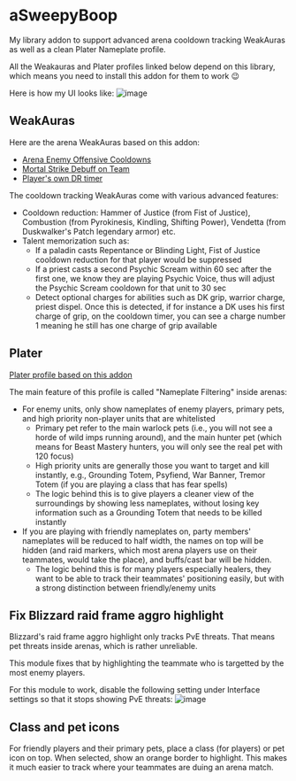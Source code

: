 # aSweepyBoop
My library addon to support advanced arena cooldown tracking WeakAuras as well as a clean Plater Nameplate profile.

All the Weakauras and Plater profiles linked below depend on this library, which means you need to install this addon for them to work 😉

Here is how my UI looks like:
![image](https://user-images.githubusercontent.com/78008331/212603812-af58c455-962c-45d2-8dc4-2c82cab7cd53.png)


## WeakAuras
Here are the arena WeakAuras based on this addon:

- [Arena Enemy Offensive Cooldowns](https://wago.io/EtVxNHjcg)
- [Mortal Strike Debuff on Team](https://wago.io/pCKbpzW-Q)
- [Player's own DR timer](https://wago.io/cD-yK8HTF)

The cooldown tracking WeakAuras come with various advanced features:
- Cooldown reduction: Hammer of Justice (from Fist of Justice), Combustion (from Pyrokinesis, Kindling, Shifting Power), Vendetta (from Duskwalker's Patch legendary armor) etc.
- Talent memorization such as:
  - If a paladin casts Repentance or Blinding Light, Fist of Justice cooldown reduction for that player would be suppressed
  - If a priest casts a second Psychic Scream within 60 sec after the first one, we know they are playing Psychic Voice, thus will adjust the Psychic Scream cooldown for that unit to 30 sec
  - Detect optional charges for abilities such as DK grip, warrior charge, priest dispel. Once this is detected, if for instance a DK uses his first charge of grip, on the cooldown timer, you can see a charge number 1 meaning he still has one charge of grip available

## Plater
[Plater profile based on this addon](https://wago.io/KnkjLULX7)

The main feature of this profile is called "Nameplate Filtering" inside arenas:
- For enemy units, only show nameplates of enemy players, primary pets, and high priority non-player units that are whitelisted
  - Primary pet refer to the main warlock pets (i.e., you will not see a horde of wild imps running around), and the main hunter pet (which means for Beast Mastery hunters, you will only see the real pet with 120 focus)
  - High priority units are generally those you want to target and kill instantly, e.g., Grounding Totem, Psyfiend, War Banner, Tremor Totem (if you are playing a class that has fear spells)
  - The logic behind this is to give players a cleaner view of the surroundings by showing less nameplates, without losing key information such as a Grounding Totem that needs to be killed instantly
- If you are playing with friendly nameplates on, party members' nameplates will be reduced to half width, the names on top will be hidden (and raid markers, which most arena players use on their teammates, would take the place), and buffs/cast bar will be hidden.
  - The logic behind this is for many players especially healers, they want to be able to track their teammates' positioning easily, but with a strong distinction between friendly/enemy units

## Fix Blizzard raid frame aggro highlight
Blizzard's raid frame aggro highlight only tracks PvE threats. That means pet threats inside arenas, which is rather unreliable.

This module fixes that by highlighting the teammate who is targetted by the most enemy players.

For this module to work, disable the following setting under Interface settings so that it stops showing PvE threats:
![image](https://user-images.githubusercontent.com/78008331/175849539-7a7180d4-28f8-4453-b979-d98f56a2623c.png)

## Class and pet icons
For friendly players and their primary pets, place a class (for players) or pet icon on top.
When selected, show an orange border to highlight.
This makes it much easier to track where your teammates are duing an arena match.
